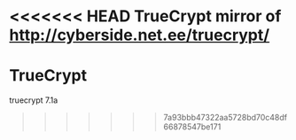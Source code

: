 <<<<<<< HEAD
TrueCrypt mirror of http://cyberside.net.ee/truecrypt/
=======
TrueCrypt
=========

truecrypt 7.1a
>>>>>>> 7a93bbb47322aa5728bd70c48df66878547be171
